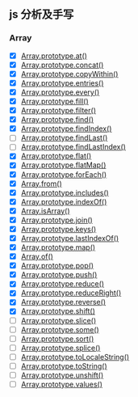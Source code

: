 ## js 分析及手写

### Array

- [x] [Array.prototype.at()](./Array/at)
- [x] [Array.prototype.concat()](./Array/concat)
- [x] [Array.prototype.copyWithin()](./Array/copyWithin)
- [x] [Array.prototype.entries()](./Array/entries)
- [x] [Array.prototype.every()](./Array/every)
- [x] [Array.prototype.fill()](./Array/fill)
- [x] [Array.prototype.filter()](./Array/filter)
- [x] [Array.prototype.find()](./Array/find)
- [x] [Array.prototype.findIndex()](./Array/findIndex)
- [ ] [Array.prototype.findLast()](./Array/findLast)
- [ ] [Array.prototype.findLastIndex()](./Array/findLastIndex)
- [x] [Array.prototype.flat()](./Array/flat)
- [x] [Array.prototype.flatMap()](./Array/flatMap)
- [x] [Array.prototype.forEach()](./Array/forEach)
- [x] [Array.from()](./Array/from)
- [x] [Array.prototype.includes()](./Array/includes)
- [x] [Array.prototype.indexOf()](./Array/indexOf)
- [x] [Array.isArray()](./Array/isArray)
- [x] [Array.prototype.join()](./Array/join)
- [x] [Array.prototype.keys()](./Array/keys)
- [x] [Array.prototype.lastIndexOf()](./Array/lastIndexOf)
- [x] [Array.prototype.map()](./Array/map)
- [x] [Array.of()](./Array/of)
- [x] [Array.prototype.pop()](./Array/pop)
- [x] [Array.prototype.push()](./Array/push)
- [x] [Array.prototype.reduce()](./Array/reduce)
- [x] [Array.prototype.reduceRight()](./Array/reduceRight)
- [x] [Array.prototype.reverse()](./Array/reverse)
- [x] [Array.prototype.shift()](./Array/shift)
- [ ] [Array.prototype.slice()](./Array/slice)
- [ ] [Array.prototype.some()](./Array/some)
- [ ] [Array.prototype.sort()](./Array/sort)
- [ ] [Array.prototype.splice()](./Array/splice)
- [ ] [Array.prototype.toLocaleString()](./Array/toLocaleString)
- [ ] [Array.prototype.toString()](./Array/toString)
- [ ] [Array.prototype.unshift()](./Array/unshift)
- [ ] [Array.prototype.values()](./Array/values)
